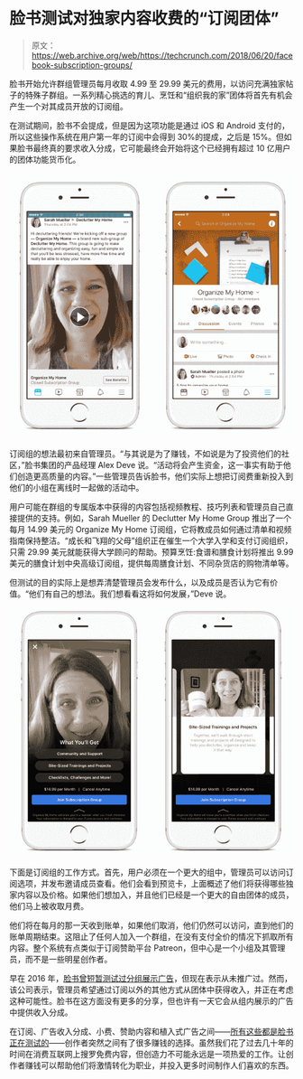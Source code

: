 # 脸书测试对独家内容收费的“订阅团体”

> 原文：<https://web.archive.org/web/https://techcrunch.com/2018/06/20/facebook-subscription-groups/>

脸书开始允许群组管理员每月收取 4.99 至 29.99 美元的费用，以访问充满独家帖子的特殊子群组。一系列精心挑选的育儿、烹饪和“组织我的家”团体将首先有机会产生一个对其成员开放的订阅组。

在测试期间，脸书不会提成，但是因为这项功能是通过 iOS 和 Android 支付的，所以这些操作系统在用户第一年的订阅中会得到 30%的提成，之后是 15%。但如果脸书最终真的要求收入分成，它可能最终会开始将这个已经拥有超过 10 亿用户的团体功能货币化。

![](img/338af612b173809d60cfb7443df0cc68.png)

订阅组的想法最初来自管理员。“与其说是为了赚钱，不如说是为了投资他们的社区，”脸书集团的产品经理 Alex Deve 说。“活动将会产生资金，这一事实有助于他们创造更高质量的内容。”一些管理员告诉脸书，他们实际上想把订阅费重新投入到他们的小组在离线时一起做的活动中。

用户可能在群组的专属版本中获得的内容包括视频教程、技巧列表和管理员自己直接提供的支持。例如，Sarah Mueller 的 Declutter My Home Group 推出了一个每月 14.99 美元的 Organize My Home 订阅组，它将教成员如何通过清单和视频指南保持整洁。“成长和飞翔的父母”组织正在催生一个大学入学和支付订阅组织，只需 29.99 美元就能获得大学顾问的帮助。预算烹饪:食谱和膳食计划将推出 9.99 美元的膳食计划中央高级订阅组，提供每周膳食计划、不同杂货店的购物清单等。

但测试的目的实际上是想弄清楚管理员会发布什么，以及成员是否认为它有价值。“他们有自己的想法。我们想看看这将如何发展，”Deve 说。

![](img/6e496ad535dcb6a18a0d0b85afffe26f.png)

下面是订阅组的工作方式。首先，用户必须在一个更大的组中，管理员可以访问订阅选项，并发布邀请成员查看。他们会看到预览卡，上面概述了他们将获得哪些独家内容以及价格。如果他们想加入，并且他们已经是一个更大的自由团体的成员，他们马上被收取月费。

他们将在每月的那一天收到账单，如果他们取消，他们仍然可以访问，直到他们的账单周期结束。这阻止了任何人加入一个群组，在没有支付全价的情况下抓取所有内容。整个系统有点类似于订阅赞助平台 Patreon，但中心是一个小组及其管理员，而不是一些明星创作者。

早在 2016 年，[脸书曾短暂测试过分组展示广告](https://web.archive.org/web/20230316161016/https://techcrunch.com/2016/10/10/facebook-group-ads/)，但现在表示从未推广过。然而，该公司表示，管理员希望通过订阅以外的其他方式从团体中获得收入，并正在考虑这种可能性。脸书在这方面没有更多的分享，但也许有一天它会从组内展示的广告中提供收入分成。

在订阅、广告收入分成、小费、赞助内容和植入式广告之间——[所有这些都是脸书正在测试的](https://web.archive.org/web/20230316161016/https://techcrunch.com/2018/06/19/facebook-brand-collabs/)——创作者突然之间有了很多赚钱的选择。虽然我们花了过去几十年的时间在消费互联网上搜罗免费内容，但创造力不可能永远是一项热爱的工作。让创作者赚钱可以帮助他们将激情转化为职业，并投入更多时间制作人们喜欢的东西。